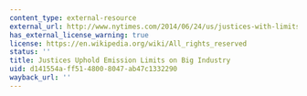 ```yaml
---
content_type: external-resource
external_url: http://www.nytimes.com/2014/06/24/us/justices-with-limits-let-epa-curb-power-plant-gases.html
has_external_license_warning: true
license: https://en.wikipedia.org/wiki/All_rights_reserved
status: ''
title: Justices Uphold Emission Limits on Big Industry
uid: d141554a-ff51-4800-8047-ab47c1332290
wayback_url: ''
---
```

